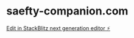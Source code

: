 # saefty-companion.com

[Edit in StackBlitz next generation editor ⚡️](https://stackblitz.com/~/github.com/HeyBatlle1/saefty-companion.com)